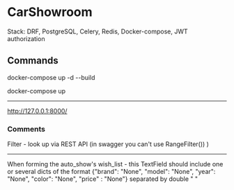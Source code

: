 # CarShowroom

Stack: DRF, PostgreSQL, Celery, Redis, Docker-compose, JWT authorization


## Сommands 
docker-compose up -d --build


docker-compose up

---
http://127.0.0.1:8000/



### Comments 
Filter - look up via REST API (in swagger you can't use RangeFilter()) )

---
When forming the auto_show's wish_list - this TextField should include one or several dicts of the format {"brand": "None", "model": "None", "year": "None", "color": "None", "price" : "None"} separated by double " "
